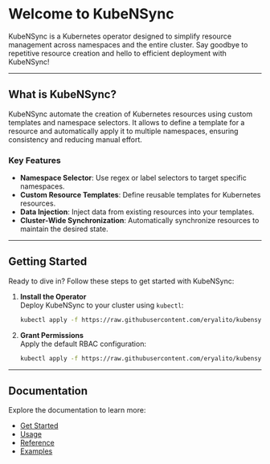 # Welcome to KubeNSync

KubeNSync is a Kubernetes operator designed to simplify resource management across namespaces and the entire cluster. Say goodbye to repetitive resource creation and hello to efficient deployment with KubeNSync!

---

## What is KubeNSync?

KubeNSync automate the creation of Kubernetes resources using custom templates and namespace selectors. It allows to define a template for a resource and automatically apply it to multiple namespaces, ensuring consistency and reducing manual effort.

### Key Features

- **Namespace Selector**: Use regex or label selectors to target specific namespaces.
- **Custom Resource Templates**: Define reusable templates for Kubernetes resources.
- **Data Injection**: Inject data from existing resources into your templates.
- **Cluster-Wide Synchronization**: Automatically synchronize resources to maintain the desired state.

---

## Getting Started

Ready to dive in? Follow these steps to get started with KubeNSync:

1. **Install the Operator**  
   Deploy KubeNSync to your cluster using `kubectl`:

    ```bash
    kubectl apply -f https://raw.githubusercontent.com/eryalito/kubensync-operator/master/dist/install.yaml
    ```

2. **Grant Permissions**  
   Apply the default RBAC configuration:

    ```bash
    kubectl apply -f https://raw.githubusercontent.com/eryalito/kubensync-operator/master/dist/rbac.yaml
    ```

---

## Documentation

Explore the documentation to learn more:

- [Get Started](getting-started/index.md)
- [Usage](usage/index.md)
- [Reference](reference/index.md)
- [Examples](examples/index.md)